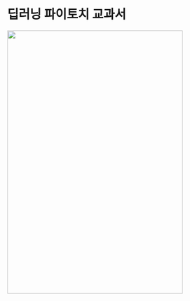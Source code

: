 # 딥러닝 파이토치 교과서
<img src="https://github.com/eunji00-kim/DeepLearning_Study/assets/101125771/f40a947c-8147-447c-9dfe-c68a7d9b17a0.png" width="400" height = "600"/>
